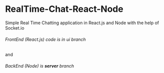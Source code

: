 # RealTime-Chat-React-Node
Simple Real Time Chatting application in React.js and Node with the help of Socket.io


######  FrontEnd (React.js) code is in ui branch 
and 
######   BackEnd (Node) is **server** branch
